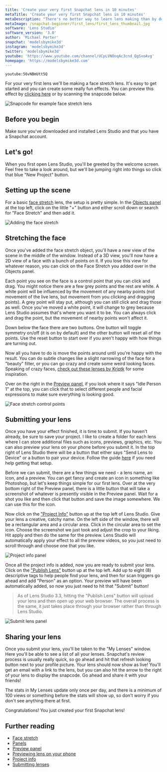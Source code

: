 ```yaml
---
title: 'Create your very first Snapchat lens in 10 minutes'
metaTitle: 'Create your very first Snapchat lens in 10 minutes'
metaDescription: "There's no better way to learn lens making than by doing! Get started with Lens Studio by making your very first lens!"
metaImage: /snapchat-beginner/first_lens/first_lens_thumbnail.jpg
software: 'Lens Studio'
software_version: '3.0'
author: 'Michael Porter'
snapchat: 'modelsbymike3d'
instagram: 'modelsbymike3d'
twitter: 'modelsbymike3d'
youtube: 'https://www.youtube.com/channel/UCpLVNOoqAc3cnd_QgSxoAvg'
homepage: 'https://modelsbymike3d.com'
---
```


`youtube:56vNBmUtt5Q`

For your very first lens we'll be making a face stretch lens. It's easy to get started and you can create some really fun effects. You can preview this effect by [clicking here](https://www.snapchat.com/unlock/?type=SNAPCODE&uuid=62e54d7fb96d47da95ed6b33ce5e0ef8&metadata=01) or by scanning the snapcode below.

![Snapcode for example face stretch lens](../../snapchat-beginner/first_lens/snapcode.png)

## Before you begin

Make sure you've downloaded and installed Lens Studio and that you have a Snapchat account.

## Let's go!

When you first open Lens Studio, you'll be greeted by the welcome screen. Feel free to take a look around, but we'll be jumping right into things so click that blue "New Project" button.

## Setting up the scene

For a basic [face stretch](https://lensstudio.snapchat.com/guides/face/face-effects/face-stretch/) lens, the setup is pretty simple. In the [Objects panel](https://lensstudio.snapchat.com/guides/general/panels/) at the top left, click on the little "+" button and either scroll down or search for "Face Stretch" and then add it.

![Adding the face stretch](../../snapchat-beginner/first_lens/add_face_stretch.jpg)

## Stretching the face

Once you've added the face stretch object, you'll have a new view of the scene in the middle of the window. Instead of a 3D view, you'll now have a 2D view of a face with a bunch of points on it. If you lose this view for whatever reason, you can click on the Face Stretch you added over in the Objects panel.

Each point you see on the face is a control point that you can click and drag. You might notice there are a few grey points and the rest are white. A white point will be influenced by the movement of any nearby points (not movement of the live lens, but movement from you clicking and dragging points). A grey point will stay put, although you can still click and drag those as well. Once you've moved a white point, it will change to grey because Lens Studio assumes that's where you want it to be. You can always click and drag the point, but the movement of nearby points won't affect it.

Down below the face there are two buttons. One button will toggle symmetry on/off (it is on by default) and the other button will reset all of the points. Use the reset button to start over if you aren't happy with how things are turning out.

Now all you have to do is move the points around until you're happy with the result. You can do subtle changes like a slight narrowing of the face for a "beauty" filter, or you can go crazy and create some weird looking faces. Speaking of crazy faces, [check out these lenses by Kriptk](https://lensstudio.snapchat.com/creator/kfYJXQs78H0EbGk-ntF1cw) for some inspiration.

Over on the right in the [Preview panel](https://lensstudio.snapchat.com/guides/general/previewing-your-lens/), if you look where it says "Idle Person 1" at the top, you can click that to select different people and facial expressions to make sure everything is looking good.

![Face stretch control points](../../snapchat-beginner/first_lens/control_points.jpg)

## Submitting your lens

Once you have your effect finished, it is time to submit. If you haven't already, be sure to save your project. I like to create a folder for each lens where I can store additional files such as icons, previews, graphics, etc. You can also preview your lens on your phone before you submit it. In the top right of Lens Studio there will be a button that either says "Send Lens to Device" or a button to pair your device. Follow the guide [here](https://lensstudio.snapchat.com/guides/general/pairing-to-snapchat/) if you need help getting that setup.

Before we can submit, there are a few things we need - a lens name, an icon, and a preview. You can get fancy and create an icon in something like Photoshop, but let's keep things simple for our first lens. Over at the very bottom right of the Preview panel, there is a little button that will take a screenshot of whatever is presently visible in the Preview panel. Wait for a shot you like and then click that button and save the image somewhere. We can use this for the icon.

Now click on the ["Project Info"](https://lensstudio.snapchat.com/guides/submission/configuring-project-info/) button up at the top left of Lens Studio. Give your lens a creative, catchy name. On the left side of the window, there will be a rectangular area and a circular area. Click in the circular area to set the icon. Choose the screenshot we just took and adjust the crop to your liking. Hit apply and then do the same for the preview. Lens Studio will automatically apply your effect to all the preview videos, so you just need to scroll through and choose one that you like.

![Project info panel](../../snapchat-beginner/first_lens/project_info.jpg)

Once all the project info is added, now you are ready to submit your lens. Click on the ["Publish Lens"](https://lensstudio.snapchat.com/guides/submission/submitting-your-lens/) button up at the top left. Add up to eight (8) descriptive tags to help people find your lens, and then for scan triggers go ahead and add "Person" as an option. Your preview will have been automatically added, so now you just need to hit that "Submit" button!

> As of Lens Studio 3.3, hitting the "Publish Lens" button will upload your lens and then open up your web browser. The overall process is the same, it just takes place through your browser rather than through Lens Studio.

![Submit lens panel](../../snapchat-beginner/first_lens/submit_lens.jpg)

## Sharing your lens

Once you submit your lens, you'll be taken to the "My Lenses" window. Here you'll be able to see a list of all your lenses. Snapchat's review process is usually really quick, so go ahead and hit that refresh looking button next to your profile picture. Your lens should now show as live! You'll get an email with a link to the lens, but you can also hit the arrow to the right of your lens to display the snapcode. Go ahead and share it with your friends!

The stats in My Lenses update only once per day, and there is a minimum of 100 views or something before the stats will show up, so don't worry if you don't see anything there at first.

Congratulations! You just created your first Snapchat lens!

## Further reading

- [Face stretch](https://lensstudio.snapchat.com/guides/face/face-effects/face-stretch/)
- [Panels](https://lensstudio.snapchat.com/guides/general/panels/)
- [Preview panel](https://lensstudio.snapchat.com/guides/general/previewing-your-lens/)
- [Previewing lens on your phone](https://lensstudio.snapchat.com/guides/general/pairing-to-snapchat/)
- [Project info](https://lensstudio.snapchat.com/guides/submission/configuring-project-info/)
- [Submitting lenses](https://lensstudio.snapchat.com/guides/submission/submitting-your-lens/)
